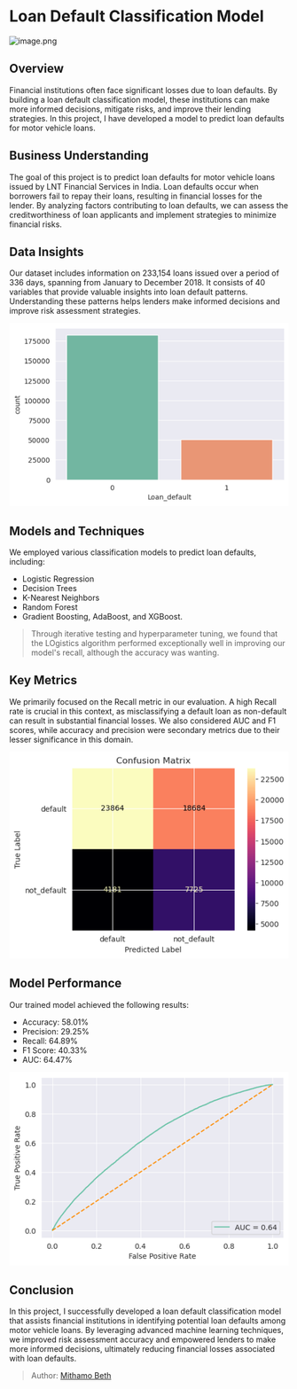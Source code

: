 # Loan Default Classification Model
![image.png](attachment:image.png)

## Overview
Financial institutions often face significant losses due to loan defaults. By building a loan default classification model, these institutions can make more informed decisions, mitigate risks, and improve their lending strategies. In this project, I have developed a model to predict loan defaults for motor vehicle loans.

## Business Understanding
The goal of this project is to predict loan defaults for motor vehicle loans issued by LNT Financial Services in India. Loan defaults occur when borrowers fail to repay their loans, resulting in financial losses for the lender. By analyzing factors contributing to loan defaults, we can assess the creditworthiness of loan applicants and implement strategies to minimize financial risks.

## Data Insights
Our dataset includes information on 233,154 loans issued over a period of 336 days, spanning from January to December 2018. It consists of 40 variables that provide valuable insights into loan default patterns. Understanding these patterns helps lenders make informed decisions and improve risk assessment strategies.

![Loan Default](data/ld.png)

## Models and Techniques
We employed various classification models to predict loan defaults, including:
- Logistic Regression
- Decision Trees
- K-Nearest Neighbors
- Random Forest
- Gradient Boosting, AdaBoost, and XGBoost. 

> Through iterative testing and hyperparameter tuning, we found that the LOgistics algorithm performed exceptionally well in improving our model's recall, although the accuracy was wanting.

## Key Metrics
We primarily focused on the Recall metric in our evaluation. A high Recall rate is crucial in this context, as misclassifying a default loan as non-default can result in substantial financial losses. We also considered AUC and F1 scores, while accuracy and precision were secondary metrics due to their lesser significance in this domain.

![Loan Default](data/cnf.png)

## Model Performance
Our trained model achieved the following results:
- Accuracy: 58.01%
- Precision: 29.25%
- Recall: 64.89%
- F1 Score: 40.33%
- AUC: 64.47%

![Loan Default](data/fpr.png)

## Conclusion
In this project, I successfully developed a loan default classification model that assists financial institutions in identifying potential loan defaults among motor vehicle loans. By leveraging advanced machine learning techniques, we improved risk assessment accuracy and empowered lenders to make more informed decisions, ultimately reducing financial losses associated with loan defaults.
 
> Author: [Mithamo Beth](https://github.com/Mythamor/Mythamor) 